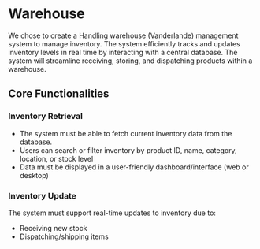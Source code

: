 # Warehouse

We chose to create a Handling warehouse (Vanderlande) management system to manage inventory. The system efficiently tracks and updates inventory levels in real time by interacting with a central database. The system will streamline receiving, storing, and dispatching products within a warehouse.

## Core Functionalities

### **Inventory Retrieval**

- The system must be able to fetch current inventory data from the database.
- Users can search or filter inventory by product ID, name, category, location, or stock level
- Data must be displayed in a user-friendly dashboard/interface (web or desktop)

### **Inventory Update**

The system must support real-time updates to inventory due to:

- Receiving new stock
- Dispatching/shipping items
